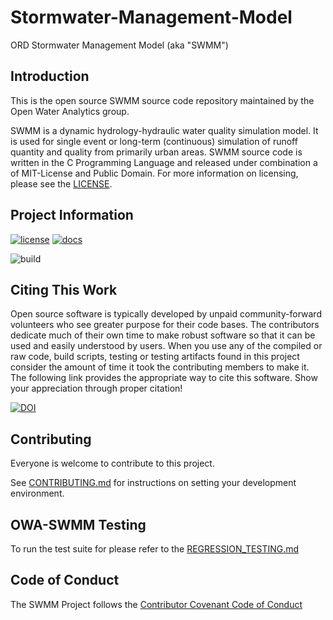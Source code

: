 # Stormwater-Management-Model

ORD Stormwater Management Model (aka "SWMM")

## Introduction
This is the open source SWMM source code repository maintained by the Open
Water Analytics group.

SWMM is a dynamic hydrology-hydraulic water quality simulation model. It is
used for single event or long-term (continuous) simulation of runoff quantity
and quality from primarily urban areas. SWMM source code is written in the C
Programming Language and released under combination a of MIT-License and Public
Domain. For more information on licensing, please see the [LICENSE](https://github.com/OpenWaterAnalytics/Stormwater-Management-Model/blob/develop/LICENSE).

## Project Information

[![license](https://img.shields.io/github/license/mashape/apistatus.svg)](https://github.com/OpenWaterAnalytics/Stormwater-Management-Model/blob/develop/LICENSE)
[![docs](https://img.shields.io/badge/docs-passing-green.svg)](http://wateranalytics.org/Stormwater-Management-Model/)

![build](https://github.com/OpenWaterAnalytics/Stormwater-Management-Model/workflows/Build%20and%20Test/badge.svg?branch=master)

## Citing This Work

Open source software is typically developed by unpaid community-forward volunteers
who see greater purpose for their code bases.  The contributors dedicate much of
their own time to make robust software so that it can be used and easily understood
by users.  When you use any of the compiled or raw code, build scripts, testing
or testing artifacts found in this project consider the amount of time it took
the contributing members to make it.  The following link provides the appropriate
way to cite this software. Show your appreciation through proper citation!

[![DOI](https://zenodo.org/badge/DOI/10.5281/zenodo.5484299.svg)](https://doi.org/10.5281/zenodo.5484299)

## Contributing

Everyone is welcome to contribute to this project.

See [CONTRIBUTING.md](https://github.com/OpenWaterAnalytics/Stormwater-Management-Model/wiki/Contributing) for instructions on setting your development environment.

## OWA-SWMM Testing

To run the test suite for please refer to the [REGRESSION_TESTING.md](https://github.com/OpenWaterAnalytics/Stormwater-Management-Model/wiki/Testing-System)

## Code of Conduct

The SWMM Project follows the [Contributor Covenant Code of Conduct](https://github.com/OpenWaterAnalytics/Stormwater-Management-Model/wiki/Code-of-Conduct)
